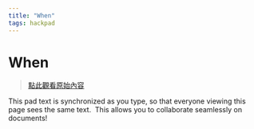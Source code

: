```yaml
---
title: "When"
tags: hackpad
---
```


# When

> [點此觀看原始內容](https://g0v.hackpad.tw/keOekeM6QGB)


This pad text is synchronized as you type, so that everyone viewing this page sees the same text.  This allows you to collaborate seamlessly on documents!


